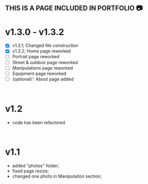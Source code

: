 
## THIS IS A PAGE INCLUDED IN PORTFOLIO :camera:

# v1.3.0 - v1.3.2
 - [x] v1.3.1; Changed file construction
 - [x] v1.3.2; Home page reworked 
 - [ ] Portrait page reworked
 - [ ] Street & outdoor page reworked
 - [ ] Manipulations page reworked
 - [ ] Equipment page reworked
 - [ ] \(optional):grey_question: About page added
 <br/>
 
# v1.2
 - code has been refactored
 <br/>

# v1.1
 - added "photos" folder;
 - fixed page resize;
 - changed one photo in Manipulaiton section;
